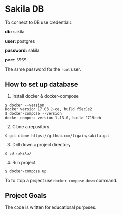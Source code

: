 # Sakila DB
To connect to DB use credentials:

**db:** sakila

**user:** postgres

**password:** sakila

**port:** 5555

The same password for the `root` user.


## How to set up database
1) Install docker & docker-compose
```
$ docker --version
Docker version 17.03.2-ce, build f5ec1e2
$ docker-compose --version
docker-compose version 1.13.0, build 1719ceb
```
2) Clone a repository
```
$ git clone https://github.com/ligain/sakila.git
```
3) Drill down a project directory
```
$ cd sakila/
```

4) Run project
```
$ docker-compose up
```
To to stop a project use `docker-compose down` command.


## Project Goals
The code is written for educational purposes.
